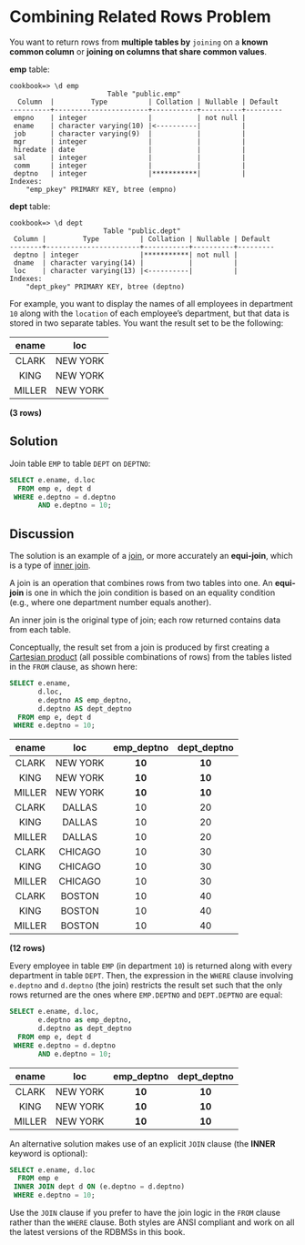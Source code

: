 # Combining Related Rows Problem

You want to return rows from **multiple tables by** `joining` on a **known common column** or **joining on columns that share common values**.


**emp** table:

```console
cookbook=> \d emp
                        Table "public.emp"
  Column  |         Type          | Collation | Nullable | Default
----------+-----------------------+-----------+----------+---------
 empno    | integer               |           | not null |
 ename    | character varying(10) |<----------|          |
 job      | character varying(9)  |           |          |
 mgr      | integer               |           |          |
 hiredate | date                  |           |          |
 sal      | integer               |           |          |
 comm     | integer               |           |          |
 deptno   | integer               |***********|          |
Indexes:
    "emp_pkey" PRIMARY KEY, btree (empno)
```

**dept** table:

```console
cookbook=> \d dept
                       Table "public.dept"
 Column |         Type          | Collation | Nullable | Default
--------+-----------------------+-----------+----------+---------
 deptno | integer               |***********| not null |
 dname  | character varying(14) |           |          |
 loc    | character varying(13) |<----------|          |
Indexes:
    "dept_pkey" PRIMARY KEY, btree (deptno)
```

For example, you want to display the names of all employees in department `10` along with the `location` of each employee’s department, but that data is stored in two separate tables. You want the result set to be the following:

|ename  |   loc     |
|:------:|:--------:|
| CLARK  | NEW YORK|
| KING   | NEW YORK|
| MILLER | NEW YORK|

**(3 rows)**

## Solution

Join table `EMP` to table `DEPT` on `DEPTNO`:


```SQL
SELECT e.ename, d.loc
  FROM emp e, dept d
 WHERE e.deptno = d.deptno
       AND e.deptno = 10;
```

## Discussion

The solution is an example of a [join](https://github.com/lpinzari/sql-psql-udy/blob/master/02_joins_sql/03_what_is_a_join.md), or more accurately an **equi-join**, which is a type of [inner join](https://github.com/lpinzari/sql-psql-udy/blob/master/02_joins_sql/07_inner_join.md).

A join is an operation that combines rows from two tables into one. An **equi-join** is one in which the join condition is based on an equality condition (e.g., where one department number equals another).

An inner join is the original type of join; each row returned contains data from each table.

Conceptually, the result set from a join is produced by first creating a [Cartesian product](https://github.com/lpinzari/sql-psql-udy/blob/master/02_joins_sql/04_cross_join.md) (all possible combinations of rows) from the tables listed in the `FROM` clause, as shown here:

```SQL
SELECT e.ename,
       d.loc,
       e.deptno AS emp_deptno,
       d.deptno AS dept_deptno
  FROM emp e, dept d
 WHERE e.deptno = 10;
```

|ename  |   loc    | emp_deptno | dept_deptno|
|:-----:|:--------:|:----------:|:----------:|
|CLARK  | NEW YORK |         **10** |          **10**|
|KING   | NEW YORK |         **10** |          **10**|
|MILLER | NEW YORK |         **10** |          **10**|
|CLARK  | DALLAS   |         10 |          20|
|KING   | DALLAS   |         10 |          20|
|MILLER | DALLAS   |         10 |          20|
|CLARK  | CHICAGO  |         10 |          30|
|KING   | CHICAGO  |         10 |          30|
|MILLER | CHICAGO  |         10 |          30|
|CLARK  | BOSTON   |         10 |          40|
|KING   | BOSTON   |         10 |          40|
|MILLER | BOSTON   |         10 |          40|

**(12 rows)**

Every employee in table `EMP` (in department `10`) is returned along with every department in table `DEPT`. Then, the expression in the `WHERE` clause involving `e.deptno` and `d.deptno` (the join) restricts the result set such that the only rows returned are the ones where `EMP.DEPTNO` and `DEPT.DEPTNO` are equal:

```SQL
SELECT e.ename, d.loc,
       e.deptno as emp_deptno,
       d.deptno as dept_deptno
  FROM emp e, dept d
 WHERE e.deptno = d.deptno
       AND e.deptno = 10;
```

|ename  |   loc    | emp_deptno | dept_deptno|
|:-----:|:--------:|:----------:|:----------:|
|CLARK  | NEW YORK |         **10** |          **10**|
|KING   | NEW YORK |         **10** |          **10**|
|MILLER | NEW YORK |         **10** |          **10**|

An alternative solution makes use of an explicit `JOIN` clause (the **INNER** keyword is optional):

```SQL
SELECT e.ename, d.loc
  FROM emp e
 INNER JOIN dept d ON (e.deptno = d.deptno)
 WHERE e.deptno = 10;
```

Use the `JOIN` clause if you prefer to have the join logic in the `FROM` clause rather than the `WHERE` clause. Both styles are ANSI compliant and work on all the latest versions of the RDBMSs in this book.
